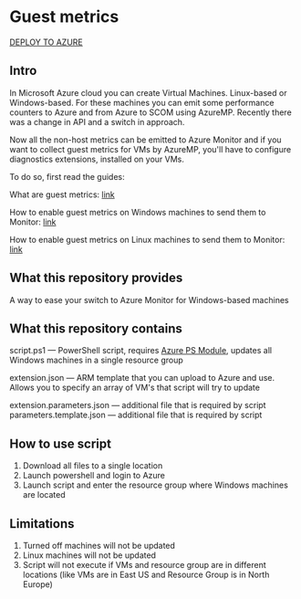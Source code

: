 # Guest metrics
<a href="https://portal.azure.com/#create/Microsoft.Template/uri/https%3A%2F%2Fgithub.com/VIAcode/Azure-Toolbox/blob/master/VM%20guest%20metrics/extension.json" target="_blank">
DEPLOY TO AZURE
</a>

## Intro
In Microsoft Azure cloud you can create Virtual Machines. Linux-based or Windows-based. For these machines you can emit some performance counters to Azure and from Azure to SCOM using AzureMP. Recently there was a change in API and a switch in approach.

Now all the non-host metrics can be emitted to Azure Monitor and if you want to collect guest metrics for VMs by AzureMP, you'll have to configure diagnostics extensions, installed on your VMs.

To do so, first read the guides:

  What are guest metrics: [link](https://docs.microsoft.com/en-us/azure/cost-management/azure-vm-extended-metrics)
  
  How to enable guest metrics on Windows machines to send them to Monitor: [link](https://docs.microsoft.com/en-us/azure/azure-monitor/platform/collect-custom-metrics-guestos-resource-manager-vm)
  
  How to enable guest metrics on Linux machines to send them to Monitor: [link](https://docs.microsoft.com/en-us/azure/azure-monitor/platform/collect-custom-metrics-linux-telegraf)
 
## What this repository provides
A way to ease your switch to Azure Monitor for Windows-based machines

## What this repository contains
script.ps1 — PowerShell script, requires [Azure PS Module](https://docs.microsoft.com/en-us/powershell/azure/install-az-ps?view=azps-1.4.0), updates all Windows machines in a single resource group

extension.json — ARM template that you can upload to Azure and use. Allows you to specify an array of VM's that script will try to update

extension.parameters.json — additional file that is required by script
parameters.template.json — additional file that is required by script

## How to use script
  1. Download all files to a single location
  2. Launch powershell and login to Azure
  3. Launch script and enter the resource group where Windows machines are located

## Limitations
  1. Turned off machines will not be updated
  2. Linux machines will not be updated
  3. Script will not execute if VMs and resource group are in different locations (like VMs are in East US and Resource Group is in North Europe) 

